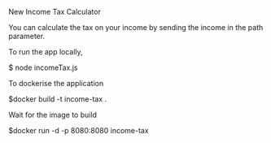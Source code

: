 New Income Tax Calculator

You can calculate the tax on your income by sending the income in the path parameter.

To run the app locally, 

$ node incomeTax.js

To dockerise the application

$docker build -t income-tax .

Wait for the image to build 

$docker run -d -p 8080:8080 income-tax
